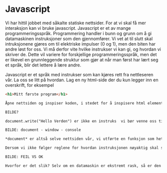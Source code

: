 # Javascript

Vi har hittil jobbet med såkalte statiske nettsider. For at vi skal få mer interaksjon kan vi bruke javascript. Javascript er et av mange programmeringsspråk. Programmering handler i bunn og grunn om å gi datamaskinen instruksjoner som den gjennomfører. Vi vet at til slutt skal intruksjonene gjøres om til elektriske impulser (0 og 1), men den biten har andre løst for oss. Vi må derfor vite hvilke instrukser vi kan gi, og hvordan vi skriver de. Dette vil variere for forskjellige programmeringsspråk, men det er likevel en grunnleggende struktur som gjør at når man først har lært seg et språk, blir det lettere å lære andre.

Javascript er et språk med instrukser som kan kjøres rett fra nettleseren vår. La oss se litt på hvordan. Lag en ny html-side der du kun legger inn en overskrift, for eksempel

```HTML
<h1>Mitt første program</h1>

Åpne nettsiden og inspiser koden, i stedet for å inspisere html elementene slik du er vant til, så kan du se etter fanen som heter konsoll (eller console). Her kan vi skrive programmerings-instrukser som nettleseren kan tolke og gjennomføre. La oss prøve, vi skriver følgende: *document.write("Hello World")* og trykker enter. Vi ser at instruksen vår endret overskriften om til teksten på nettsiden vår. 

BILDE?

document.write("Hello Verden") er ikke en instruks  vi bør venne oss til å bruke i noen stor grad (vi vil jo ikke at eksisterende innhold fra nettsiden skal forsvinne), men det er et godt eksempel prinsippene bak javascript. Bildet nedenfor viser oss hva vi forholder oss til:

BILDE: document - window - console

*document* er altså selve nettsiden vår, vi utførte en funksjon som heter *write* på nettsiden. Den har andre laget for oss og er innebygd i javascript. Vi brukte punktum for å koble funksjonen til dokumentet. Inne i parentesen skrev vi beskjeden som skulle skrives. Alle funksjoner må ha en parentes, selv når ikke skal ha noe argument i parentesen. I tillegg måtte vi skrive teksten vår med anførselstegn. 

Dersom vi ikke følger reglene for hvordan instruksjonen nøyaktig skal skrives, så vil den ikke fungere, prøv for eksempel å ta vekk anførselstegnene og se hva som skjer:

BILDE: FEIL VS OK

Hvorfor er det slik? Selv om en datamaskin er ekstremt rask, så er den ikke særlig smart. Det betyr at vi må gi veldig presise instruksjoner. For eksempel så må vi skille mellom tall og tekst. Tall kan man regne på, men ikke tekst. En maskin vet ikke forskjellen, så derfor legger vi all tekst i anførselstegn. Slike regler finnes det mange av, og det å sette seg inn i disse er en stor del av å lære seg programmering.